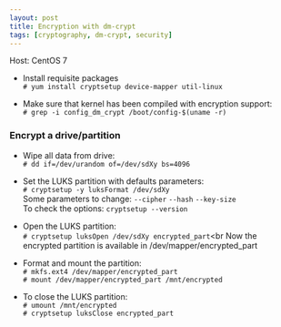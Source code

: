 ```yaml
---
layout: post
title: Encryption with dm-crypt
tags: [cryptography, dm-crypt, security]
---
```


Host: CentOS 7<br>

- Install requisite packages<br>
`# yum install cryptsetup device-mapper util-linux`<br>

- Make sure that kernel has been compiled with encryption support:<br>
`# grep -i config_dm_crypt /boot/config-$(uname -r)`

<H3>Encrypt a drive/partition</H3>

- Wipe all data from drive:<br>
`# dd if=/dev/urandom of=/dev/sdXy bs=4096`<br>

- Set the LUKS partition with defaults parameters:<br>
`# cryptsetup -y luksFormat /dev/sdXy`<br>
Some parameters to change: `--cipher` `--hash` `--key-size`<br>
To check the options: `cryptsetup --version`

- Open the LUKS partition:<br>
`# cryptsetup luksOpen /dev/sdXy encrypted_part`<br
Now the encrypted partition is available in /dev/mapper/encrypted_part<br>

- Format and mount the partition:<br>
`# mkfs.ext4 /dev/mapper/encrypted_part`<br>
`# mount /dev/mapper/encrypted_part /mnt/encrypted`<br>

- To close the LUKS partition:<br>
`# umount /mnt/encrypted`<br>
`# cryptsetup luksClose encrypted_part`<br>


